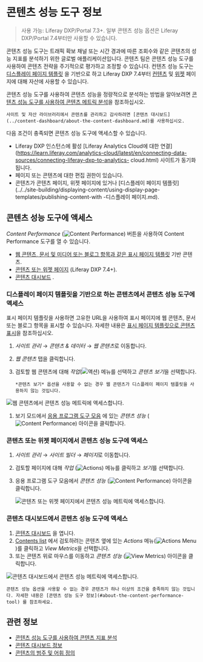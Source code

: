 # 콘텐츠 성능 도구 정보

> 사용 가능: Liferay DXP/Portal 7.3+. 일부 콘텐츠 성능 옵션은 Liferay DXP/Portal 7.4부터만 사용할 수 있습니다.

콘텐츠 성능 도구는 트래픽 확보 채널 또는 시간 경과에 따른 조회수와 같은 콘텐츠의 성능 지표를 분석하기 위한 글로벌 애플리케이션입니다. 콘텐츠 팀은 콘텐츠 성능 도구를 사용하여 콘텐츠 전략을 주기적으로 평가하고 조정할 수 있습니다. 컨텐츠 성능 도구는 [디스플레이 페이지 템플릿](../../site-building/displaying-content/using-display-page-templates/publishing-content-with-display-pages.md) 을 기반으로 하고 Liferay DXP 7.4부터 [컨텐츠](../../site-building/creating-pages/using-content-pages.md) 및 [위젯](../../site-building/creating-pages/using-widget-pages/adding-widgets-to-a-page.md) 페이지에 대해 자산에 사용할 수 있습니다.

콘텐츠 성능 도구를 사용하여 콘텐츠 성능을 정량적으로 분석하는 방법을 알아보려면 [콘텐츠 성능 도구를 사용하여 콘텐츠 메트릭 분석](./analyze-content-metrics-using-content-performance-tool.md)을 참조하십시오.

```{note}
사이트 및 자산 라이브러리에서 콘텐츠를 관리하고 감사하려면 [콘텐츠 대시보드](../content-dashboard/about-the-content-dashboard.md)를 사용하십시오.
```

다음 조건이 충족되면 콘텐츠 성능 도구에 액세스할 수 있습니다.

- Liferay DXP 인스턴스에 활성 [Liferay Analytics Cloud에 대한 연결](https://learn.liferay.com/analytics-cloud/latest/en/connecting-data-sources/connecting-liferay-dxp-to-analytics- cloud.html) 사이트가 동기화됩니다.
- 페이지 또는 콘텐츠에 대한 편집 권한이 있습니다.
- 콘텐츠가 콘텐츠 페이지, 위젯 페이지에 있거나 [디스플레이 페이지 템플릿](../../site-building/displaying-content/using-display-page-templates/publishing-content-with -디스플레이 페이지.md).

## 콘텐츠 성능 도구에 액세스

*Content Performance* (![Content Performance](../../images/icon-analytics.png)) 버튼을 사용하여 Content Performance 도구를 열 수 있습니다.

- [웹 콘텐츠, 문서 및 미디어 또는 블로그 항목과 같은 표시 페이지 템플릿](#accessing-the-content-performance-tool-from-content-based-on-a-display-page-template) 기반 콘텐츠.
- [콘텐츠 또는 위젯 페이지](#accessing-the-content-performance-tool-from-content-or-widget-pages) (Liferay DXP 7.4+).
- [콘텐츠 대시보드](#accessing-the-content-performance-tool-from-the-content-dashboard) .

### 디스플레이 페이지 템플릿을 기반으로 하는 콘텐츠에서 콘텐츠 성능 도구에 액세스

표시 페이지 템플릿을 사용하면 고유한 URL을 사용하여 표시 페이지에 웹 콘텐츠, 문서 또는 블로그 항목을 표시할 수 있습니다. 자세한 내용은 [표시 페이지 템플릿으로 콘텐츠 표시](../../site-building/displaying-content/using-display-page-templates/publishing-content-with-display-pages.md)을 참조하십시오.

1. *사이트 관리* &rarr; *콘텐츠 & 데이터* &rarr; *웹 콘텐츠*로 이동합니다.
1. *웹 콘텐츠* 탭을 클릭합니다.
1. 검토할 웹 콘텐츠에 대해 *작업*(![액션](../../images/icon-actions.png)) 메뉴를 선택하고 *콘텐츠 보기*을 선택합니다. 

   ```{note}
   *콘텐츠 보기* 옵션을 사용할 수 없는 경우 웹 콘텐츠가 디스플레이 페이지 템플릿을 사용하지 않는 것입니다.
   ```

![웹 콘텐츠에서 콘텐츠 성능 메트릭에 액세스합니다.](./about-the-content-performance-tool/images/04.png)

1. 보기 모드에서 [응용 프로그램 도구 모음](../../getting-started/navigating-dxp.md#applications-bar) 에 있는 *콘텐츠 성능* (![Content Performance](../../images/icon-analytics.png)) 아이콘을 클릭합니다.

### 콘텐츠 또는 위젯 페이지에서 콘텐츠 성능 도구에 액세스

1. *사이트 관리* &rarr; *사이트 빌더* &rarr; *페이지*로 이동합니다.
1. 검토할 페이지에 대해 *작업* (![Actions](../../images/icon-actions.png)) 메뉴를 클릭하고 *보기*를 선택합니다.
1. 응용 프로그램 도구 모음에서 *콘텐츠 성능* (![Content Performance](../../images/icon-analytics.png)) 아이콘을 클릭합니다.
   
   ![콘텐츠 또는 위젯 페이지에서 콘텐츠 성능 메트릭에 액세스합니다.](./about-the-content-performance-tool/images/03.png)

### 콘텐츠 대시보드에서 콘텐츠 성능 도구에 액세스

1. [콘텐츠 대시보드](../content-dashboard/content-dashboard-interface.md#accessing-the-content-dashboard) 을 엽니다.
1. [Contents list](../content-dashboard/content-dashboard-interface.md#contents-list) 에서 검토하려는 콘텐츠 옆에 있는 *Actions* 메뉴(![Actions Menu](../../images/icon-actions.png))를 클릭하고 *View Metrics*을 선택합니다.
1. 또는 콘텐츠 위로 마우스를 이동하고 *콘텐츠 성능* (![View Metrics](../../images/icon-analytics.png)) 아이콘을 클릭합니다.

![콘텐츠 대시보드에서 콘텐츠 성능 메트릭에 액세스합니다.](./about-the-content-performance-tool/images/05.png)

```{note}
콘텐츠 성능 옵션을 사용할 수 없는 경우 콘텐츠가 하나 이상의 조건을 충족하지 않는 것입니다. 자세한 내용은 [콘텐츠 성능 도구 정보](#about-the-content-performance-tool) 를 참조하세요.
```

## 관련 정보

- [콘텐츠 성능 도구를 사용하여 콘텐츠 지표 분석](./analyze-content-metrics-using-content-performance-tool.md)
- [콘텐츠 대시보드 정보](../content-dashboard/about-the-content-dashboard.md)
- [콘텐츠의 범주 및 어휘 정의](../tags-and-categories/defining-categories-and-vocabularies-for-content.md)
